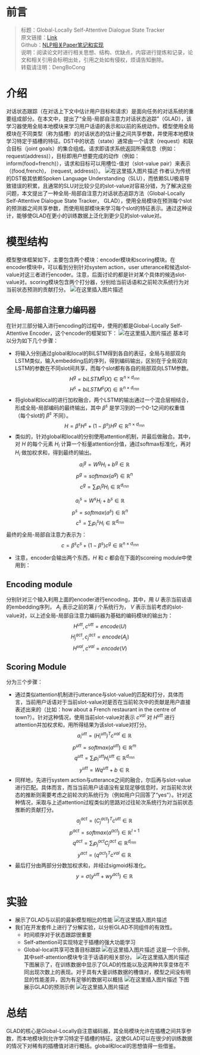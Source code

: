 # 前言

> 标题：Global-Locally Self-Attentive Dialogue State Tracker\
> 原文链接：[Link](https://arxiv.org/pdf/1805.09655.pdf)\
> Github：[NLP相关Paper笔记和实现](https://github.com/DengBoCong/nlp-paper)\
> 说明：阅读论文时进行相关思想、结构、优缺点，内容进行提炼和记录，论文和相关引用会标明出处，引用之处如有侵权，烦请告知删除。\
> 转载请注明：DengBoCong

# 介绍
对话状态跟踪（在对话上下文中估计用户目标和请求）是面向任务的对话系统的重要组成部分。在本文中，提出了“全局-局部自注意力对话状态追踪”（GLAD），该学习器使用全局本地模块来学习用户话语的表示和以前的系统动作。模型使用全局模块在不同类型（称为插槽）的对话状态的估计量之间共享参数，并使用本地模块学习特定于插槽的特征。DST中的状态（state）通常由一个请求（request）和联合目标（joint goals）的集合组成。请求即请求系统返回所需信息（例如：request(address)），目标即用户想要完成的动作（例如：inform(food=french)），请求和目标可以用槽位-值对（slot-value pair）来表示（(food,french)， (request, address)）。
![在这里插入图片描述](https://img-blog.csdnimg.cn/20201019151853610.png?x-oss-process=image/watermark,type_ZmFuZ3poZW5naGVpdGk,shadow_10,text_aHR0cHM6Ly9ibG9nLmNzZG4ubmV0L0RCQ18xMjE=,size_16,color_FFFFFF,t_70#pic_center)
作者认为传统的DST极其依赖Spoken Language Understanding（SLU），而依赖SLU极易导致错误的积累，且通常的SLU对比较少见的slot-value对容易分错，为了解决这些问题，本文提出了一种全局-局部自注意力对话状态追踪方法（Global-Locally Self-Attentive Dialogue State Tracker， GLAD），使用全局模块在预测每个slot的预测器之间共享参数，而使用局部模块来学习每个slot的特征表示。通过这种设计，能够使GLAD在更小的训练数据上泛化到更少见的slot-value对。

# 模型结构
模型整体框架如下，主要包含两个模块：encoder模块和scoring模块。在encoder模块中，可以看到分别针对system action，user utterance和候选slot-value对这三者进行encoder。注意，后面讨论的都是针对某个具体的候选slot-value对。scoring模块包含两个打分器，分别给当前话语和之前轮次系统行为对当前状态预测的贡献打分。
![在这里插入图片描述](https://img-blog.csdnimg.cn/20201019232904710.png?x-oss-process=image/watermark,type_ZmFuZ3poZW5naGVpdGk,shadow_10,text_aHR0cHM6Ly9ibG9nLmNzZG4ubmV0L0RCQ18xMjE=,size_16,color_FFFFFF,t_70#pic_center)
## 全局-局部自注意力编码器
在针对三部分输入进行encoding的过程中，使用的都是Global-Locally Self-Attentive Encoder，这个encoder的框架如下：
![在这里插入图片描述](https://img-blog.csdnimg.cn/20201019233304219.png?x-oss-process=image/watermark,type_ZmFuZ3poZW5naGVpdGk,shadow_10,text_aHR0cHM6Ly9ibG9nLmNzZG4ubmV0L0RCQ18xMjE=,size_16,color_FFFFFF,t_70#pic_center)
基本可以分为如下几个步骤：
+ 将输入分别通过global和local的BiLSTM得到各自的表征，全局与局部双向LSTM类似，输入embedding后的序列，得到编码输出，区别在于全局双向LSTM的参数在不同slot间共享，而每个slot都有各自的局部双向LSTM参数。
$$H^g=biLSTM^g(X)\in \mathbb{R}^{n \times d_{rnn}}$$  $$H^s=biLSTM^s(X)\in \mathbb{R}^{n \times d_{rnn}}$$
+ 将global和local的进行加权融合，两个LSTM的输出通过一个混合层相结合，形成全局-局部编码的最终输出，其中 $\beta^s$ 是学习到的一个0-1之间的权重值（每个slot的 $\beta^s$ 不同）。
$$H = \beta^sH^s+(1-\beta^s)H^g\in \mathbb{R}^{n \times d_{rnn}}$$
+ 类似的，针对global和local的分别使用attention机制，并最后做融合。其中，对 $H$ 的每个元素 $H_i$ 计算一个标量attention分值，通过softmax标准化，再对 $H_i$ 做加权求和，得到最终的输出。
$$a_{i}^{g}=W^gH_i+b^g\in \mathbb{R}$$  $$p^g=softmax(a^g)\in \mathbb{R}^n$$  $$c^g=\sum_ip_{i}^gH_i\in  \mathbb{R}^{d_{rnn}}$$

$$a_{i}^{s}=W^sH_i+b^s\in \mathbb{R}$$  $$p^s=softmax(a^s)\in \mathbb{R}^n$$  $$c^s=\sum_ip_{i}^sH_i\in  \mathbb{R}^{d_{rnn}}$$
最终的全局-局部自注意力表示为：
$$c=\beta^sc^s+(1-\beta^s)c^g\in\mathbb{R}^{n \times d_{rnn}}$$
+ 注意，encoder会输出两个东西，$H$ 和 $c$ 都会在下面的scoreing module中使用到：

## Encoding module
分别针对三个输入利用上面的encoder进行encoding，其中，用 $U$ 表示当前话语的embedding序列， $A_j$ 表示之前的第 $j$ 个系统行为， $V$ 表示当前考虑的slot-value对，以上述全局-局部自注意力编码器为基础的编码模块的输出为：
$$H^{utt},c^{utt}=encode(U)$$  $$H_j^{act},c_j^{act}=encode(A_j)$$  $$H^{val},c^{val}=encode(V)$$

## Scoring Module
分为三个步骤：
+ 通过类似attention机制进行utterance与slot-value的匹配和打分，具体而言，当前用户话语对于当前slot-value对是否在当前轮次中的贡献是用户直接表述出来的（比如：how about a French restaurant in the centre of town?）。针对这种情况，使用当前slot-value对表示 $c^{val}$ 对 $H^{utt}$ 进行attention并加权求和，用所得结果为该slot-value对打分。
$$a_i^{utt}=(H_i^{utt})^Tc^{val}\in\mathbb{R}$$  $$p^{utt}=softmax(a^{utt})\in\mathbb{R}^m$$  $$q^{utt}=\sum_ip_i^{utt}H_i^{utt}\in\mathbb{R}^{d_{rnn}}$$  $$y^{utt}=Wq^{utt}+b\in\mathbb{R}$$
+ 同样地，先进行system action与utterance之间的融合，尔后再与slot-value进行匹配。具体而言，而当当前用户话语没有呈现足够信息时，对当前轮次状态的推断则需要考虑之前轮次的系统行为（例如用户只回答了“yes”）。针对这种情况，采取与上述attention过程类似的思路对过往轮次系统行为对当前状态推断的贡献打分。
$$a_j^{act}=(C_j^{act})^Tc^{utt}\in\mathbb{R}$$  $$p^{act}=softmax(a^{act})\in\mathbb{R}^{l+1}$$  $$q^{act}=\sum_ip_j^{act}C_j^{act}\in\mathbb{R}^{d_{rnn}}$$  $$y^{act}=(q^{act})^Tc^{val}\in\mathbb{R}$$
+ 最后打分由两部分分数加权求和，并经过sigmoid标准化。
$$y=\sigma(y^{utt}+wy^{act})\in\mathbb{R}$$

# 实验
+ 展示了GLAD与以前的最新模型相比的性能
![在这里插入图片描述](https://img-blog.csdnimg.cn/2020102011100272.png?x-oss-process=image/watermark,type_ZmFuZ3poZW5naGVpdGk,shadow_10,text_aHR0cHM6Ly9ibG9nLmNzZG4ubmV0L0RCQ18xMjE=,size_16,color_FFFFFF,t_70#pic_center)
+ 我们在开发套件上进行了分解实验，以分析GLAD不同组件的有效性。
   + 时间顺序对于状态跟踪很重要
   + Self-attention可实现特定于插槽的强大功能学习
   + Global-local共享可改善目标跟踪
![在这里插入图片描述](https://img-blog.csdnimg.cn/20201020111233472.png?x-oss-process=image/watermark,type_ZmFuZ3poZW5naGVpdGk,shadow_10,text_aHR0cHM6Ly9ibG9nLmNzZG4ubmV0L0RCQ18xMjE=,size_16,color_FFFFFF,t_70#pic_center)
这是一个示例，其中self-attention模块专注于话语的相关部分。
![在这里插入图片描述](https://img-blog.csdnimg.cn/20201020111654205.png?x-oss-process=image/watermark,type_ZmFuZ3poZW5naGVpdGk,shadow_10,text_aHR0cHM6Ly9ibG9nLmNzZG4ubmV0L0RCQ18xMjE=,size_16,color_FFFFFF,t_70#pic_center)
下图展示了，在训练数据中显示了GLAD的性能以及这两种共享变体在不同出现次数上的表现。对于具有大量训练数据的槽值对，模型之间没有明显的性能差异，因为有足够的数据可以概括
![在这里插入图片描述](https://img-blog.csdnimg.cn/20201020112030255.png?x-oss-process=image/watermark,type_ZmFuZ3poZW5naGVpdGk,shadow_10,text_aHR0cHM6Ly9ibG9nLmNzZG4ubmV0L0RCQ18xMjE=,size_16,color_FFFFFF,t_70#pic_center)
下图展示GLAD的预测示例
![在这里插入图片描述](https://img-blog.csdnimg.cn/20201020112258567.png?x-oss-process=image/watermark,type_ZmFuZ3poZW5naGVpdGk,shadow_10,text_aHR0cHM6Ly9ibG9nLmNzZG4ubmV0L0RCQ18xMjE=,size_16,color_FFFFFF,t_70#pic_center)
# 总结
GLAD的核心是Global-Locally自注意编码器，其全局模块允许在插槽之间共享参数，而本地模块则允许学习特定于插槽的特征。这使GLAD可以在很少的训练数据的情况下对稀有的插槽值对进行概括。global和local的思想值得一些借鉴。